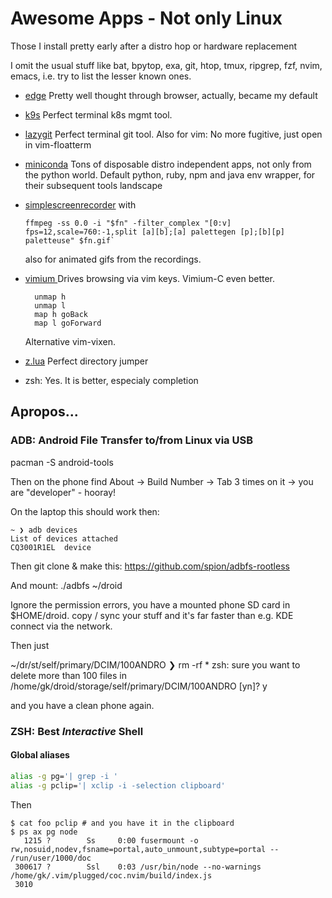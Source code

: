 # Awesome Apps - Not only Linux

Those I install pretty early after a distro hop or hardware replacement

I omit the usual stuff like bat, bpytop, exa, git, htop, tmux, ripgrep, fzf, nvim, emacs, i.e. try to list the lesser
known ones.


- [edge](https://blogs.windows.com/msedgedev/2020/10/20/microsoft-edge-dev-linux/) Pretty well
  thought through browser, actually, became my default
- [k9s](../../cloud/k8s/k9s/k9s.md) Perfect terminal k8s mgmt tool.
- [lazygit](https://github.com/jesseduffield/lazygit) Perfect terminal git tool. Also for vim: No
  more fugitive, just open in vim-floatterm
- [miniconda](https://docs.conda.io/en/latest/miniconda.html) Tons of disposable distro independent
  apps, not only from the python world. Default python, ruby, npm and java env wrapper, for their
  subsequent tools landscape
- [simplescreenrecorder](https://www.maartenbaert.be/simplescreenrecorder/) with 

  ```console
  ffmpeg -ss 0.0 -i "$fn" -filter_complex "[0:v] fps=12,scale=760:-1,split [a][b];[a] palettegen [p];[b][p] paletteuse" $fn.gif`
  ```
  
  also for animated gifs from the recordings.

- [vimium ](https://chrome.google.com/webstore/detail/vimium/dbepggeogbaibhgnhhndojpepiihcmeb?hl=en)
  Drives browsing via vim keys. Vimium-C even better.

  ```
    unmap h
    unmap l
    map h goBack
    map l goForward
  ```

  Alternative vim-vixen.

- [z.lua](https://github.com/skywind3000/z.lua) Perfect directory jumper
- zsh: Yes. It is better, especialy completion




## Apropos...

### ADB: Android File Transfer to/from Linux via USB

pacman -S android-tools

Then on the phone find About -> Build Number -> Tab 3 times on it -> you are "developer" - hooray!


On the laptop this should work then:

```
~ ❯ adb devices
List of devices attached
CQ3001R1EL  device
```


Then git clone & make this: https://github.com/spion/adbfs-rootless


And mount: ./adbfs ~/droid

Ignore the permission errors, you have a mounted phone SD card in $HOME/droid. copy / sync your stuff and it's far
faster than e.g. KDE connect via the network.



Then just 

~/dr/st/self/primary/DCIM/100ANDRO ❯ rm -rf *
zsh: sure you want to delete more than 100 files in /home/gk/droid/storage/self/primary/DCIM/100ANDRO [yn]? y


and you have a clean phone again.

### ZSH: Best *Interactive* Shell

#### Global aliases

```bash
alias -g pg='| grep -i '
alias -g pclip='| xclip -i -selection clipboard'
```

Then

```console
$ cat foo pclip # and you have it in the clipboard
$ ps ax pg node
   1215 ?        Ss     0:00 fusermount -o rw,nosuid,nodev,fsname=portal,auto_unmount,subtype=portal --
/run/user/1000/doc
 300617 ?        Ssl    0:03 /usr/bin/node --no-warnings /home/gk/.vim/plugged/coc.nvim/build/index.js
 3010
```